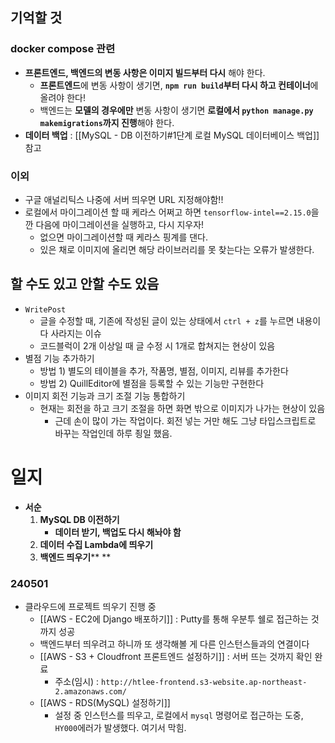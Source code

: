 

## 기억할 것
### docker compose 관련
- **프론트엔드, 백엔드의 변동 사항은 이미지 빌드부터 다시** 해야 한다.
	- **프론트엔드**에 변동 사항이 생기면, **`npm run build`부터 다시 하고 컨테이너**에 올려야 한다!
	- 백엔드는 **모델의 경우에만** 변동 사항이 생기면 **로컬에서 `python manage.py makemigrations`까지 진행**해야 한다.
- **데이터 백업** : [[MySQL - DB 이전하기#1단계 로컬 MySQL 데이터베이스 백업]] 참고

### 이외
- 구글 애널리틱스 나중에 서버 띄우면 URL 지정해야함!!
- 로컬에서 마이그레이션 할 때 케라스 어쩌고 하면 `tensorflow-intel==2.15.0`을 깐 다음에 마이그레이션을 실행하고, 다시 지우자!
	- 없으면 마이그레이션할 때 케라스 핑계를 댄다. 
	- 있은 채로 이미지에 올리면 해당 라이브러리를 못 찾는다는 오류가 발생한다.
## 할 수도 있고 안할 수도 있음
- `WritePost`
	- 글을 수정할 때, 기존에 작성된 글이 있는 상태에서 `ctrl + z`를 누르면 내용이 다 사라지는 이슈
	- 코드블럭이 2개 이상일 때 글 수정 시 1개로 합쳐지는 현상이 있음
- 별점 기능 추가하기
	- 방법 1) 별도의 테이블을 추가, 작품명, 별점, 이미지, 리뷰를 추가한다
	- 방법 2) QuillEditor에 별점을 등록할 수 있는 기능만 구현한다
- 이미지 회전 기능과 크기 조절 기능 통합하기
	- 현재는 회전을 하고 크기 조절을 하면 화면 밖으로 이미지가 나가는 현상이 있음
		- 근데 손이 많이 가는 작업이다. 회전 넣는 거만 해도 그냥 타입스크립트로 바꾸는 작업인데 하루 죙일 했음.
# 일지

- **서순**
	1. **MySQL DB 이전하기**
		- **데이터 받기, 백업도 다시 해놔야 함**
	2. **데이터 수집 Lambda에 띄우기**
	3. **백엔드 띄우기****
**
### 240501
- 클라우드에 프로젝트 띄우기 진행 중
	- [[AWS - EC2에 Django 배포하기]] : Putty를 통해 우분투 쉘로 접근하는 것까지 성공
	- 백엔드부터 띄우려고 하니까 또 생각해볼 게 다른 인스턴스들과의 연결이다
	- [[AWS - S3 + Cloudfront 프론트엔드 설정하기]] : 서버 뜨는 것까지 확인 완료
		- 주소(임시) : `http://htlee-frontend.s3-website.ap-northeast-2.amazonaws.com/`
	- [[AWS - RDS(MySQL) 설정하기]]
		- 설정 중 인스턴스를 띄우고, 로컬에서 `mysql` 명령어로 접근하는 도중, `HY000`에러가 발생했다. 여기서 막힘.
